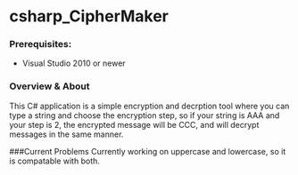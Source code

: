 csharp_CipherMaker
======

### Prerequisites:

* Visual Studio 2010 or newer

### Overview & About

This C# application is a simple encryption and decrption tool where you can type a string and choose the encryption step, so if your string is AAA and your step is 2, the encrypted message will be CCC, and will decrypt messages in the same manner.

###Current Problems
Currently working on uppercase and lowercase, so it is compatable with both.
